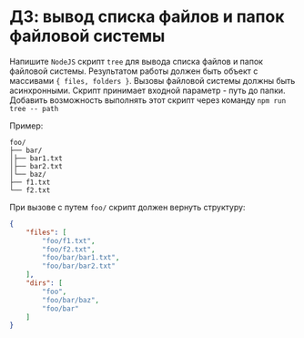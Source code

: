 # ДЗ: вывод списка файлов и папок файловой системы

Напишите `NodeJS` скрипт `tree` для вывода списка файлов и папок файловой системы.
Результатом работы должен быть объект с массивами `{ files, folders }`.
Вызовы файловой системы должны быть асинхронными.
Скрипт принимает входной параметр - путь до папки.
Добавить возможность выполнять этот скрипт через команду `npm run tree -- path`

Пример:
```
foo/
├── bar/
│├── bar1.txt
│├── bar2.txt
│└── baz/
├── f1.txt
└── f2.txt
```

При вызове с путем `foo/` скрипт должен вернуть структуру:
```json
{
    "files": [
        "foo/f1.txt",
        "foo/f2.txt",
        "foo/bar/bar1.txt",
        "foo/bar/bar2.txt"
    ],
    "dirs": [
        "foo",
        "foo/bar/baz",
        "foo/bar"
    ]
}
```